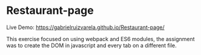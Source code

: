 # Restaurant-page

Live Demo: https://gabrielruizvarela.github.io/Restaurant-page/ 

This exercise focused on using webpack and ES6 modules, the assignment was to create the DOM in 
javascript and every tab on a different file.